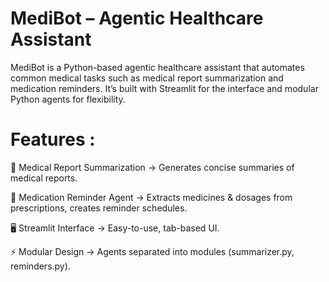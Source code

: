 # MediBot – Agentic Healthcare Assistant

MediBot is a Python-based agentic healthcare assistant that automates common medical tasks such as medical report summarization and medication reminders.
It’s built with Streamlit for the interface and modular Python agents for flexibility.

# Features :

📄 Medical Report Summarization → Generates concise summaries of medical reports.

💊 Medication Reminder Agent → Extracts medicines & dosages from prescriptions, creates reminder schedules.

🖥️ Streamlit Interface → Easy-to-use, tab-based UI.

⚡ Modular Design → Agents separated into modules (summarizer.py, reminders.py).
